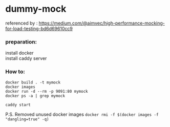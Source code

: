 # dummy-mock
referenced by : https://medium.com/@aimvec/high-performance-mocking-for-load-testing-bd6d69610cc9

### preparation:
install docker  
install caddy server  

### How to: 

`docker build . -t mymock`  
`docker images`  
`docker run -d --rm -p 9091:80 mymock`  
`docker ps -a | grep mymock`  

`caddy start`  

P.S. Removed unused docker images
`docker rmi -f $(docker images -f "dangling=true" -q)`
